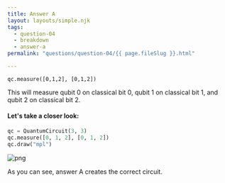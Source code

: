 ```yaml
---
title: Answer A
layout: layouts/simple.njk
tags:
  - question-04
  - breakdown
  - answer-a
permalink: "questions/question-04/{{ page.fileSlug }}.html"

---
```



`qc.measure([0,1,2], [0,1,2])`

This will measure qubit 0 on classical bit 0, qubit 1 on classical bit 1, and qubit 2 on classical bit 2.

#### Let's take a closer look:


```python
qc = QuantumCircuit(3, 3)
qc.measure([0, 1, 2], [0, 1, 2])
qc.draw("mpl")
```




    
![png](output_13_0.png)
    



As you can see, answer A creates the correct circuit.